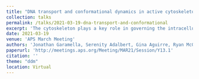 ```yaml
---
title: "DNA transport and conformational dynamics in active cytoskeleton composites"
collection: talks
permalink: /talks/2021-03-19-dna-transport-and-conformational
excerpt: 'The cytoskeleton plays a key role in governing the intracellular transport of macromolecules and, in turn, controlling biophysical phenomena such as drug delivery, protein function, and transfection. While the impact of crowding by cytoskeleton filaments, including actin and microtubules, has been widely studied, how the non-equilibrium dynamics of cytoskeletal networks driven by motor proteins impact intracellular transport is oft overlooked. Here, we couple single-molecule conformational tracking (SMCT) and differential dynamic microscopy (DDM) to elucidate the transport and conformational dynamics of ring and linear DNA molecules crowded by composite networks of actin and microtubules undergoing active myosin-driven rearrangement. Using DDM, we quantify the ensemble dynamics of the DNA, finding the transport properties (subdiffusive, ballistic, etc.) depend on both DNA size and topology. With SMCT, we measure dynamics that transition between subdiffusive and ballistic, and determine how ring and linear DNA molecules are conformationally affected by interactions with the active cytoskeleton networks.'
date: 2021-03-19
venue: 'APS March Meeting'
authors: 'Jonathan Garamella, Serenity Adalbert, Gina Aguirre, Ryan McGorty, Rae M. Robertson-Anderson'
paperurl: 'http://meetings.aps.org/Meeting/MAR21/Session/Y13.1'
citation: ''
theme: "ddm"
location: Virtual
---
```


